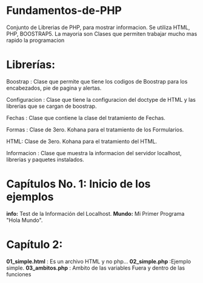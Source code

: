 # Fundamentos-de-PHP
Conjunto de Librerias de PHP, para mostrar informacion. Se utiliza HTML, PHP, BOOSTRAP5. La mayoria son Clases que permiten trabajar mucho mas rapido la programacion


# Librerías:

Boostrap : Clase que permite que tiene los codigos de Boostrap para los encabezados, pie de pagina y alertas.

Configuracion : Clase que tiene la configuracion del doctype de HTML y las librerias que se cargan de boostrap.

Fechas : Clase que contiene la clase del tratamiento de Fechas.

Formas : Clase de 3ero. Kohana para el tratamiento de los Formularios.

HTML: Clase de 3ero. Kohana para el tratamiento del HTML.

Informacion : Clase que muestra la informacion del servidor localhost, librerias y paquetes instalados.

# Capítulos No. 1: Inicio de los ejemplos
  
  <b>info:</b> Test de la Información del Localhost.
  <b>Mundo:</b> Mi Primer Programa "Hola Mundo".
    
# Capítulo 2: 
  <b>01_simple.html</b> : Es un archivo HTML y no php...
  <b>02_simple.php</b>  :Ejemplo simple.
  <b>03_ambitos.php</b> : Ambito de las variables Fuera y dentro de las funciones 
